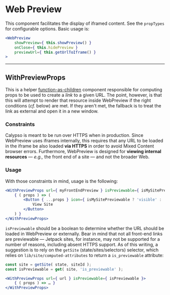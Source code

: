 # Web Preview

This component facilitates the display of iframed content. See the `propTypes` for configurable options. Basic usage is:

```jsx
<WebPreview
	showPreview={ this.showPreview() }
	onClose={ this.hidePreview }
	previewUrl={ this.getUrlToIframe() }
>
```

---

## WithPreviewProps

This is a helper [function-as-children] component responsible for computing props to be used to create a _link_ to a given URL. The point, however, is that this will attempt to render that resource inside WebPreview if the right conditions (_cf._ below) are met. If they aren't met, the fallback is to treat the link as external and open it in a new window.

### Constraints

Calypso is meant to be run over HTTPS when in production. Since WebPreview uses iframes internally, this requires that any URL to be loaded in the iframe be also loaded **via HTTPS** in order to avoid Mixed Content browser errors. Furthermore, WebPreview is designed for **viewing internal resources** — _e.g.,_ the front end of a site — and not the broader Web.

### Usage

With those constraints in mind, usage is the following:

```jsx
<WithPreviewProps url={ myFrontEndPreview } isPreviewable={ isMySitePreviewable }>
	{ ( props ) => (
		<Button { ...props } icon={ isMySitePreviewable ? 'visible' : 'external' }>
			View Site
		</Button>
	) }
</WithPreviewProps>
```

`isPreviewable` should be a boolean to determine whether the URL should be loaded in WebPreview or externally. Bear in mind that not all front-end links are previewable — Jetpack sites, for instance, may not be supported for a number of reasons, including absent HTTPS support. As of this writing, a suggestion is to rely on the `getSite` (state/sites/selectors) selector, which relies on `lib/site/computed-attributes` to return a `is_previewable` attribute:

```jsx
const site = getSite( state, siteId );
const isPreviewable = get( site, 'is_previewable' );

<WithPreviewProps url={ url } isPreviewable={ isPreviewable }>
	{ ( props ) => … }
</WithPreviewProps>
```

[function-as-children]: https://medium.com/merrickchristensen/function-as-child-components-5f3920a9ace9
